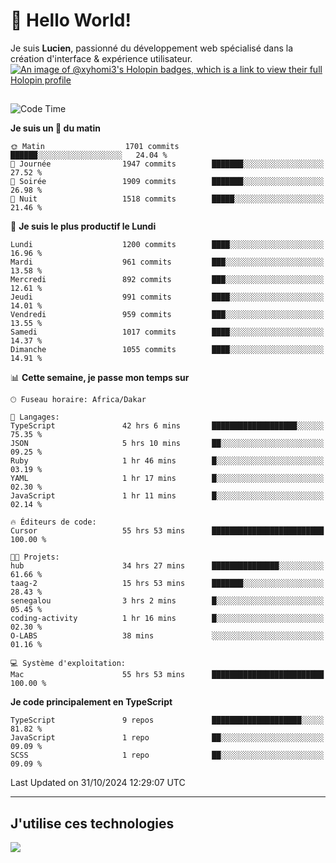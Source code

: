# 👋 Hello World!

Je suis **Lucien**, passionné du développement web spécialisé dans la création d'interface & expérience utilisateur.
[![An image of @xyhomi3's Holopin badges, which is a link to view their full Holopin profile](https://holopin.me/xyhomi3)](https://holopin.io/@xyhomi3)

##

<!--START_SECTION:waka-->
![Code Time](http://img.shields.io/badge/Code%20Time-2%2C444%20hrs%2034%20mins-blue)

**Je suis un 🐤 du matin** 

```text
🌞 Matin                  1701 commits        ██████░░░░░░░░░░░░░░░░░░░   24.04 % 
🌆 Journée                1947 commits        ███████░░░░░░░░░░░░░░░░░░   27.52 % 
🌃 Soirée                 1909 commits        ███████░░░░░░░░░░░░░░░░░░   26.98 % 
🌙 Nuit                   1518 commits        █████░░░░░░░░░░░░░░░░░░░░   21.46 % 
```
📅 **Je suis le plus productif le Lundi** 

```text
Lundi                    1200 commits        ████░░░░░░░░░░░░░░░░░░░░░   16.96 % 
Mardi                    961 commits         ███░░░░░░░░░░░░░░░░░░░░░░   13.58 % 
Mercredi                 892 commits         ███░░░░░░░░░░░░░░░░░░░░░░   12.61 % 
Jeudi                    991 commits         ████░░░░░░░░░░░░░░░░░░░░░   14.01 % 
Vendredi                 959 commits         ███░░░░░░░░░░░░░░░░░░░░░░   13.55 % 
Samedi                   1017 commits        ████░░░░░░░░░░░░░░░░░░░░░   14.37 % 
Dimanche                 1055 commits        ████░░░░░░░░░░░░░░░░░░░░░   14.91 % 
```


📊 **Cette semaine, je passe mon temps sur** 

```text
🕑︎ Fuseau horaire: Africa/Dakar

💬 Langages: 
TypeScript               42 hrs 6 mins       ███████████████████░░░░░░   75.35 % 
JSON                     5 hrs 10 mins       ██░░░░░░░░░░░░░░░░░░░░░░░   09.25 % 
Ruby                     1 hr 46 mins        █░░░░░░░░░░░░░░░░░░░░░░░░   03.19 % 
YAML                     1 hr 17 mins        █░░░░░░░░░░░░░░░░░░░░░░░░   02.30 % 
JavaScript               1 hr 11 mins        █░░░░░░░░░░░░░░░░░░░░░░░░   02.14 % 

🔥 Éditeurs de code: 
Cursor                   55 hrs 53 mins      █████████████████████████   100.00 % 

🐱‍💻 Projets: 
hub                      34 hrs 27 mins      ███████████████░░░░░░░░░░   61.66 % 
taag-2                   15 hrs 53 mins      ███████░░░░░░░░░░░░░░░░░░   28.43 % 
senegalou                3 hrs 2 mins        █░░░░░░░░░░░░░░░░░░░░░░░░   05.45 % 
coding-activity          1 hr 16 mins        █░░░░░░░░░░░░░░░░░░░░░░░░   02.30 % 
O-LABS                   38 mins             ░░░░░░░░░░░░░░░░░░░░░░░░░   01.16 % 

💻 Système d'exploitation: 
Mac                      55 hrs 53 mins      █████████████████████████   100.00 % 
```

**Je code principalement en TypeScript** 

```text
TypeScript               9 repos             ████████████████████░░░░░   81.82 % 
JavaScript               1 repo              ██░░░░░░░░░░░░░░░░░░░░░░░   09.09 % 
SCSS                     1 repo              ██░░░░░░░░░░░░░░░░░░░░░░░   09.09 % 
```




 Last Updated on 31/10/2024 12:29:07 UTC
<!--END_SECTION:waka-->
---

## J'utilise ces technologies

<p align="left">
  <a href="https://skillicons.dev">
    <img src="https://skillicons.dev/icons?i=ts,js,md,scss,tailwind,react,docker,express,astro,vite,nextjs,vercel,figma,ableton" />
  </a>
</p>


